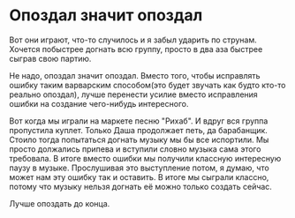 # Опоздал значит опоздал


Вот они играют, что-то случилось и я забыл ударить по струнам. Хочется побыстрее догнать всю группу, просто в два аза быстрее сыграв свою партию. 

Не надо, опоздал значит опоздал. Вместо того, чтобы исправлять ошибку таким варварским способом(это будет звучать как будто кто-то реально опоздал), лучше перенести усилие вместо исправления ошибки на создание чего-нибудь интересного. 

Вот когда мы играли на маркете песню "Рихаб". И вдруг вся группа пропустила куплет. Только Даша продолжает петь, да барабанщик. Стоило тогда попытаться догнать музыку мы бы все испортили. Мы просто должались припева и вступили словно музыка сама этого требовала. В итоге вместо ошибки мы получили классную интересную паузу в музыке. Прослушивая это выступление потом, я думаю, что может нам эту ошибку так и оставить. В итоге мы сыграли классно, потому что музыку нельзя догнать её можно только создать сейчас. 

Лучше опоздать до конца. 